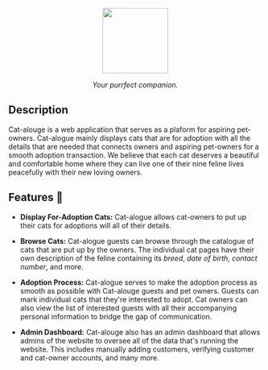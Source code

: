 <p align="center">
    <img width="130" src="https://r2.easyimg.io/tpchruwiy/imgonline-com-ua-shape-3w63icf8ij.png">
</p>
  
<p align="center"><i>Your purrfect companion.</i></p>

## Description

Cat-alouge is a web application that serves as a plaform for aspiring pet-owners. Cat-alogue mainly displays cats that are for adoption with all the details that are needed that connects owners and aspiring pet-owners for a smooth adoption transaction. We believe that each cat deserves a beautiful and comfortable home where they can live one of their nine feline lives peacefully with their new loving owners.


## Features 🌟

- **Display For-Adoption Cats:**
    Cat-alogue allows cat-owners to put up their cats for adoptions will all of their details. 

- **Browse Cats:**
    Cat-alogue guests can browse through the catalogue of cats that are put up by the owners. The individual cat pages have their own description of the feline containing its _breed_, _date of birth_, _contact number_, and more. 

- **Adoption Process:**
    Cat-alogue serves to make the adoption process as smooth as possible with Cat-alouge guests and pet owners. Guests can mark individual cats that they're interested to adopt. Cat owners can also view the list of interested guests with all their accompanying personal information to bridge the gap of communication.

- **Admin Dashboard:**
  Cat-alouge also has an admin dashboard that allows admins of the website to oversee all of the data that's running the website. This includes manually adding customers, verifying customer and cat-owner accounts, and many more.
    


